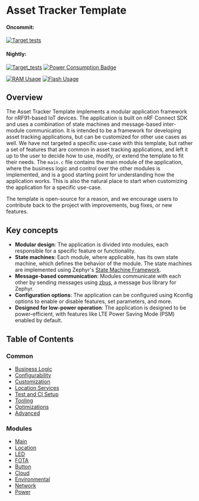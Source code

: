 # Asset Tracker Template

#### Oncommit:
[![Target tests](https://github.com/nrfconnect/Asset-Tracker-Template/actions/workflows/build-and-target-test.yml/badge.svg)](https://github.com/nrfconnect/Asset-Tracker-Template/actions/workflows/build-and-target-test.yml)

#### Nightly:
[![Target_tests](https://github.com/nrfconnect/Asset-Tracker-Template/actions/workflows/build-and-target-test.yml/badge.svg?event=schedule)](https://github.com/nrfconnect/Asset-Tracker-Template/actions/workflows/build-and-target-test.yml?query=branch%3Amain+event%3Aschedule)
[![Power Consumption Badge](https://img.shields.io/endpoint?url=https://nrfconnect.github.io/Asset-Tracker-Template/power_badge.json)](https://nrfconnect.github.io/Asset-Tracker-Template/power_measurements_plot.html)


[![RAM Usage](https://img.shields.io/endpoint?url=https://nrfconnect.github.io/Asset-Tracker-Template/ram_badge.json)](https://github.com/nrfconnect/Asset-Tracker-Template/actions/workflows/build-and-target-test.yml)
[![Flash Usage](https://img.shields.io/endpoint?url=https://nrfconnect.github.io/Asset-Tracker-Template/flash_badge.json)](https://github.com/nrfconnect/Asset-Tracker-Template/actions/workflows/build-and-target-test.yml)

## Overview

The Asset Tracker Template implements a modular application framework for nRF91-based IoT devices.
The application is built on nRF Connect SDK and uses a combination of state machines and message-based inter-module communication.
It is intended to be a framework for developing asset tracking applications, but can be customized for other use cases as well.
We have not targeted a specific use-case with this template, but rather a set of features that are common in asset tracking applications, and left it up to the user to decide how to use, modify, or extend the template to fit their needs.
The ``main.c`` file contains the main module of the application, where the business logic and control over the other modules is implemented, and is a good starting point for understanding how the application works.
This is also the natural place to start when customizing the application for a specific use-case.

The template is open-source for a reason, and we encourage users to contribute back to the project with improvements, bug fixes, or new features.

## Key concepts

* **Modular design**: The application is divided into modules, each responsible for a specific feature or functionality.
* **State machines**: Each module, where applicable, has its own state machine, which defines the behavior of the module. The state machines are implemented using Zephyr's [State Machine Framework](https://docs.nordicsemi.com/bundle/ncs-3.0.0-preview1/page/zephyr/services/smf/index.html).
* **Message-based communication**: Modules communicate with each other by sending messages using [zbus](https://docs.nordicsemi.com/bundle/ncs-latest/page/zephyr/services/zbus/index.html), a message bus library for Zephyr.
* **Configuration options**: The application can be configured using Kconfig options to enable or disable features, set parameters, and more.
* **Designed for low-power operation**: The application is designed to be power-efficient, with features like LTE Power Saving Mode (PSM) enabled by default.


## Table of Contents

### Common
- [Business Logic](docs/common/business_logic.md)
- [Configurability](docs/common/configurability.md)
- [Customization](docs/common/customization.md)
- [Location Services](docs/common/location_services.md)
- [Test and CI Setup](docs/common/test_and_ci_setup.md)
- [Tooling](docs/common/tooling.md)
- [Optimizations](docs/common/optimizations.md)
- [Advanced](docs/common/advanced.md)

### Modules
- [Main](docs/modules/main.md)
- [Location]((docs/modules/location.md))
- [LED]((docs/modules/led.md))
- [FOTA](docs/modules/fota.md)
- [Button](docs/modules/button.md)
- [Cloud](docs/modules/cloud.md)
- [Environmental](docs/modules/environmental.md)
- [Network](docs/modules/network.md)
- [Power](docs/modules/power.md)
